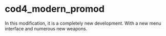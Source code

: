 # cod4_modern_promod
In this modification, it is a completely new development. With a new menu interface and numerous new weapons.
